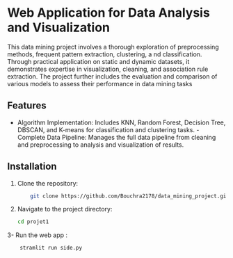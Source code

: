 # Web Application for Data Analysis and Visualization
This data mining project involves a thorough exploration of preprocessing methods, frequent pattern extraction, clustering, a nd classification.
Through practical application on static and dynamic datasets, it demonstrates expertise in visualization, cleaning, and association rule extraction. 
The project further includes the evaluation and comparison of various models to assess their performance in data mining tasks 
## Features
- Algorithm Implementation:
Includes KNN, Random Forest, Decision Tree, DBSCAN, and K-means for classification and clustering tasks.
-Complete Data Pipeline:
Manages the full data pipeline from cleaning and preprocessing to analysis and visualization of results.

## Installation
1. Clone the repository:
    ```bash
        git clone https://github.com/Bouchra2178/data_mining_project.git 
    ```

2. Navigate to the project directory:
    ```bash
    cd projet1
    ```


3- Run the web app :
```bash
    stramlit run side.py
```
